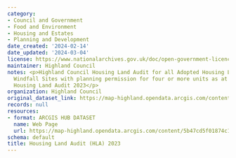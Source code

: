 ```yaml
---
category:
- Council and Government
- Food and Environment
- Housing and Estates
- Planning and Development
date_created: '2024-02-14'
date_updated: '2024-03-04'
license: https://www.nationalarchives.gov.uk/doc/open-government-licence/version/3/
maintainer: Highland Council
notes: <p>Highland Council Housing Land Audit for all Adopted Housing Land Sites and
  Windfall Sites with planning permission for four or more units as at 1st June 2023
  Housing Land Audit 2023</p>
organization: Highland Council
original_dataset_link: https://map-highland.opendata.arcgis.com/content/5b47cd5f01874c138553d12a258ddb22
records: null
resources:
- format: ARCGIS HUB DATASET
  name: Web Page
  url: https://map-highland.opendata.arcgis.com/content/5b47cd5f01874c138553d12a258ddb22
schema: default
title: Housing Land Audit (HLA) 2023
---
```

